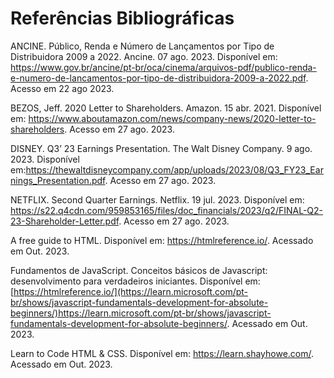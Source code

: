 # Referências Bibliográficas

ANCINE.  Público, Renda e Número de Lançamentos por Tipo de Distribuidora 2009 a 2022. Ancine. 07 ago. 2023. Disponível em: https://www.gov.br/ancine/pt-br/oca/cinema/arquivos-pdf/publico-renda-e-numero-de-lancamentos-por-tipo-de-distribuidora-2009-a-2022.pdf. Acesso em 22 ago 2023.

BEZOS, Jeff. 2020 Letter to Shareholders. Amazon. 15 abr. 2021. Disponível em:  https://www.aboutamazon.com/news/company-news/2020-letter-to-shareholders. Acesso em 27 ago. 2023.

DISNEY. Q3’ 23 Earnings Presentation. The Walt Disney Company. 9 ago. 2023. Disponível em:https://thewaltdisneycompany.com/app/uploads/2023/08/Q3_FY23_Earnings_Presentation.pdf. Acesso em 27 ago. 2023.

NETFLIX. Second Quarter Earnings. Netflix. 19 jul. 2023. Disponível em: https://s22.q4cdn.com/959853165/files/doc_financials/2023/q2/FINAL-Q2-23-Shareholder-Letter.pdf. Acesso em 27 ago. 2023.

A free guide to HTML. Disponível em: https://htmlreference.io/. Acessado em Out. 2023.

Fundamentos de JavaScript. Conceitos básicos de Javascript: desenvolvimento para verdadeiros iniciantes. Disponível em: [https://htmlreference.io/](https://learn.microsoft.com/pt-br/shows/javascript-fundamentals-development-for-absolute-beginners/)https://learn.microsoft.com/pt-br/shows/javascript-fundamentals-development-for-absolute-beginners/. Acessado em Out. 2023.

Learn to Code HTML & CSS. Disponível em: https://learn.shayhowe.com/. Acessado em Out. 2023.
